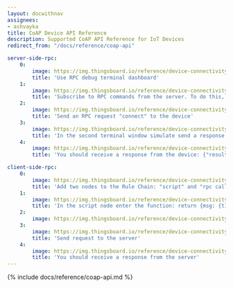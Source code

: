 ```yaml
---
layout: docwithnav
assignees:
- ashvayka
title: CoAP Device API Reference
description: Supported CoAP API Reference for IoT Devices
redirect_from: "/docs/reference/coap-api"

server-side-rpc:
    0:
        image: https://img.thingsboard.io/reference/device-connectivity-apis/server-side-rpc-coap-1-ce.png
        title: 'Use RPC debug terminal dashboard'
    1:
        image: https://img.thingsboard.io/reference/device-connectivity-apis/server-side-rpc-coap-2-ce.png
        title: 'Subscribe to RPC commands from the server. To do this, in the first terminal window send GET request with observe flag'
    2:
        image: https://img.thingsboard.io/reference/device-connectivity-apis/server-side-rpc-coap-3-ce.png
        title: 'Send an RPC request "connect" to the device'
    3:
        image: https://img.thingsboard.io/reference/device-connectivity-apis/server-side-rpc-coap-4-ce.png
        title: 'In the second terminal window simulate send a response from the device to the server'
    4:
        image: https://img.thingsboard.io/reference/device-connectivity-apis/server-side-rpc-coap-5-ce.png
        title: 'You should receive a response from the device: {"result":"ok"}'

client-side-rpc:
    0:
        image: https://img.thingsboard.io/reference/device-connectivity-apis/client-side-rpc-1-ce.png
        title: 'Add two nodes to the Rule Chain: "script" and "rpc call reply"'
    1:
        image: https://img.thingsboard.io/reference/device-connectivity-apis/client-side-rpc-2-ce.png
        title: 'In the script node enter the function: return {msg: {time:String(new Date())}, metadata: metadata, msgType: msgType};'
    2:
        image: https://img.thingsboard.io/reference/device-connectivity-apis/client-side-rpc-3-ce.png
    3:
        image: https://img.thingsboard.io/reference/device-connectivity-apis/client-side-rpc-coap-4-ce.png
        title: 'Send request to the server'
    4:
        image: https://img.thingsboard.io/reference/device-connectivity-apis/client-side-rpc-coap-5-ce.png
        title: 'You should receive a response from the server'
---
```


{% include docs/reference/coap-api.md %}
